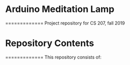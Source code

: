 # Arduino Meditation Lamp
=============
Project repository for CS 207, fall 2019

# Repository Contents
=============
This repository consists of:

